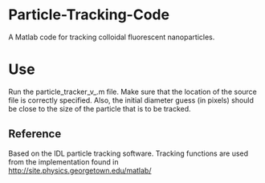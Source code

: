 # Particle-Tracking-Code
A Matlab code for tracking colloidal fluorescent nanoparticles.

# Use
Run the particle_tracker_v_.m file. Make sure that the location of the source file is correctly specified. Also, the initial diameter guess (in pixels) should be close to the size of the particle that is to be tracked. 

## Reference
Based on the IDL particle tracking software. Tracking functions are used from the implementation found in http://site.physics.georgetown.edu/matlab/
